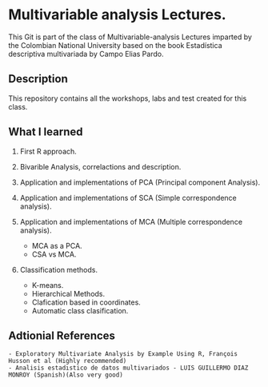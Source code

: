 # Multivariable analysis Lectures.

This Git is part of the class of Multivariable-analysis Lectures imparted by the Colombian National University based on the book Estadística
descriptiva multivariada by Campo Elias Pardo.


## Description

This repository contains all the workshops, labs and test created for this class.

## What I learned


1. First R approach.
2. Bivarible Analysis, correlactions and description.
3. Application and implementations of PCA (Principal component Analysis).
4. Application and implementations of SCA (Simple correspondence analysis).
5. Application and implementations of MCA (Multiple correspondence analysis).

   - MCA as a PCA.
   - CSA vs MCA.
   
6. Classification methods.

   - K-means.
   - Hierarchical Methods.
   - Clafication based in coordinates.
   - Automatic class clasification.

## Adtionial References

    - Exploratory Multivariate Analysis by Example Using R, François Husson et al (Highly recommended)
    - Analisis estadıstico de datos multivariados - LUIS GUILLERMO DIAZ MONROY (Spanish)(Also very good)

